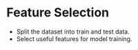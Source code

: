 <h1>Feature Selection</h1>
<div>
  <ul>
    <li>Split the dataset into train and test data.</li>
    <li>Select useful features for model training.</li>
  </ul>
</div>
